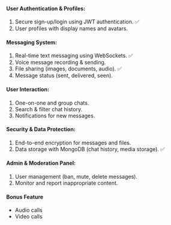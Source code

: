 #### User Authentication & Profiles: 
1. Secure sign-up/login using JWT authentication. ✅
2. User profiles with display names and avatars. 

#### Messaging System: 
1. Real-time text messaging using WebSockets. ✅ 
2. Voice message recording & sending. 
3. File sharing (images, documents, audio). ✅
4. Message status (sent, delivered, seen).

#### User Interaction: 
1. One-on-one and group chats. 
2. Search & filter chat history. 
3. Notifications for new messages. 
 
#### Security & Data Protection: 
1. End-to-end encryption for messages and files. 
2. Data storage with MongoDB (chat history, media storage). ✅

#### Admin & Moderation Panel: 
1. User management (ban, mute, delete messages). 
2. Monitor and report inappropriate content.


#### Bonus Feature
- Audio calls
- Video calls